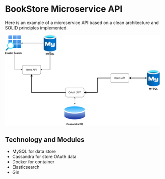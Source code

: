 # BookStore Microservice API

Here is an example of a microservice API based on a clean architecture and SOLID principles implemented.


![bookstore](./assets/bookstore.png)

## Technology and Modules

- MySQL for data store
- Cassandra for store OAuth data
- Docker for container
- Elasticsearch
- Gin